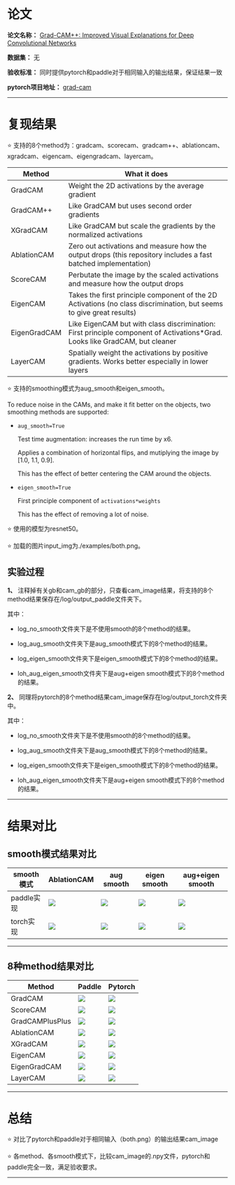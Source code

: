 # 论文

**论文名称：**
[Grad-CAM++: Improved Visual Explanations for Deep Convolutional Networks](https://arxiv.org/abs/1710.11063)

**数据集：**
无 

**验收标准：**
同时提供pytorch和paddle对于相同输入的输出结果，保证结果一致 

**pytorch项目地址：**
[grad-cam](https://github.com/jacobgil/pytorch-grad-cam)


-----

# 复现结果

⭐ 支持的8个method为：gradcam、scorecam、gradcam++、ablationcam、xgradcam、eigencam、eigengradcam、layercam。

| Method   | What it does |
|----------|--------------|
| GradCAM  | Weight the 2D activations by the average gradient |
| GradCAM++  | Like GradCAM but uses second order gradients |
| XGradCAM  | Like GradCAM but scale the gradients by the normalized activations |
| AblationCAM  | Zero out activations and measure how the output drops (this repository includes a fast batched implementation) |
| ScoreCAM  | Perbutate the image by the scaled activations and measure how the output drops |
| EigenCAM  | Takes the first principle component of the 2D Activations (no class discrimination, but seems to give great results)|
| EigenGradCAM  | Like EigenCAM but with class discrimination: First principle component of Activations*Grad. Looks like GradCAM, but cleaner|
| LayerCAM  | Spatially weight the activations by positive gradients. Works better especially in lower layers |

⭐ 支持的smoothing模式为aug_smooth和eigen_smooth。

To reduce noise in the CAMs, and make it fit better on the objects,
two smoothing methods are supported:

- `aug_smooth=True`

  Test time augmentation: increases the run time by x6.

  Applies a combination of horizontal flips, and mutiplying the image
  by [1.0, 1.1, 0.9].

  This has the effect of better centering the CAM around the objects.


- `eigen_smooth=True`

  First principle component of `activations*weights`

  This has the effect of removing a lot of noise.


⭐ 使用的模型为resnet50。

⭐ 加载的图片input_img为./examples/both.png。

## 实验过程

**1、**
注释掉有关gb和cam_gb的部分，只查看cam_image结果，将支持的8个method结果保存在/log/output_paddle文件夹下。

其中：

- log_no_smooth文件夹下是不使用smooth的8个method的结果。

- log_aug_smooth文件夹下是aug_smooth模式下的8个method的结果。

- log_eigen_smooth文件夹下是eigen_smooth模式下的8个method的结果。

- loh_aug_eigen_smooth文件夹下是aug+eigen smooth模式下的8个method的结果。


**2、**
同理将pytorch的8个method结果cam_image保存在log/output_torch文件夹中。

其中：

- log_no_smooth文件夹下是不使用smooth的8个method的结果。

- log_aug_smooth文件夹下是aug_smooth模式下的8个method的结果。

- log_eigen_smooth文件夹下是eigen_smooth模式下的8个method的结果。

- loh_aug_eigen_smooth文件夹下是aug+eigen smooth模式下的8个method的结果。

----

# 结果对比

## smooth模式结果对比

|smooth模式|AblationCAM | aug smooth | eigen smooth | aug+eigen smooth|
|---------|------------|------------|--------------|--------------------|
|paddle实现| ![](./log/output_paddle/log_no_smooth/ablationcam_cam.jpg) | ![](./log/output_paddle/log_aug_smooth/ablationcam_cam.jpg) | ![](./log/output_paddle/log_eigen_smooth/ablationcam_cam.jpg) | ![](./log/output_paddle/log_aug_eigen_smooth/ablationcam_cam.jpg) | 
|torch实现| ![](./log/output_torch/log_no_smooth/ablationcam_cam.jpg) | ![](./log/output_torch/log_aug_smooth/ablationcam_cam.jpg) | ![](./log/output_torch/log_eigen_smooth/ablationcam_cam.jpg) | ![](./log/output_torch/log_aug_eigen_smooth/ablationcam_cam.jpg) | 

----

## 8种method结果对比


|Method|Paddle|Pytorch|
|------|------|-------|
|GradCAM|![](./log/output_paddle/log_no_smooth/gradcam_cam.jpg) |![](./log/output_torch/log_no_smooth/gradcam_cam.jpg)|
|ScoreCAM|![](./log/output_paddle/log_no_smooth/scorecam_cam.jpg)| ![](./log/output_torch/log_no_smooth/scorecam_cam.jpg)|
|GradCAMPlusPlus|![](./log/output_paddle/log_no_smooth/gradcam++_cam.jpg) |![](./log/output_torch/log_no_smooth/gradcam++_cam.jpg)|
|AblationCAM|![](./log/output_paddle/log_no_smooth/ablationcam_cam.jpg) |![](./log/output_torch/log_no_smooth/ablationcam_cam.jpg)|
|XGradCAM|![](./log/output_paddle/log_no_smooth/xgradcam_cam.jpg) |![](./log/output_torch/log_no_smooth/xgradcam_cam.jpg)|
|EigenCAM|![](./log/output_paddle/log_no_smooth/eigencam_cam.jpg) |![](./log/output_torch/log_no_smooth/eigencam_cam.jpg)|
|EigenGradCAM|![](./log/output_paddle/log_no_smooth/eigengradcam_cam.jpg) |![](./log/output_torch/log_no_smooth/eigengradcam_cam.jpg)|
|LayerCAM|![](./log/output_paddle/log_no_smooth/layercam_cam.jpg) |![](./log/output_torch/log_no_smooth/layercam_cam.jpg)|

----

# 总结

⭐ 对比了pytorch和paddle对于相同输入（both.png）的输出结果cam_image

⭐ 各method、各smooth模式下，比较cam_image的.npy文件，pytorch和paddle完全一致，满足验收要求。

--------------------